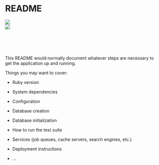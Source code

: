 # README

<img src="https://user-images.githubusercontent.com/96903120/258922149-512c8582-0ad4-4074-a39d-44d7111c0333.PNG">
<br/>
<img src="https://user-images.githubusercontent.com/96903120/258922346-8851a18f-c45b-44a4-976a-0e420063d1d0.PNG">
<br/>
<br/>
<br/>
<br/>
<br/>
<br/>
This README would normally document whatever steps are necessary to get the
application up and running.

Things you may want to cover:

* Ruby version

* System dependencies

* Configuration

* Database creation

* Database initialization

* How to run the test suite

* Services (job queues, cache servers, search engines, etc.)

* Deployment instructions

* ...
